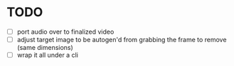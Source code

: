 # TODO
- [ ] port audio over to finalized video
- [ ] adjust target image to be autogen'd from grabbing the frame to remove (same dimensions)
- [ ] wrap it all under a cli 